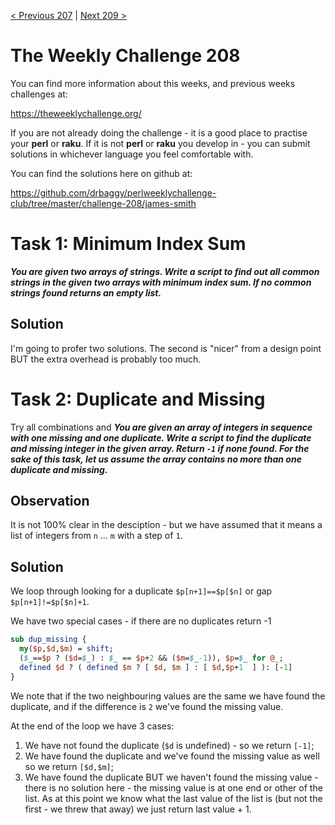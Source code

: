 [< Previous 207](https://github.com/drbaggy/perlweeklychallenge-club/tree/master/challenge-207/james-smith) |
[Next 209 >](https://github.com/drbaggy/perlweeklychallenge-club/tree/master/challenge-209/james-smith)

# The Weekly Challenge 208

You can find more information about this weeks, and previous weeks challenges at:

  https://theweeklychallenge.org/

If you are not already doing the challenge - it is a good place to practise your
**perl** or **raku**. If it is not **perl** or **raku** you develop in - you can
submit solutions in whichever language you feel comfortable with.

You can find the solutions here on github at:

https://github.com/drbaggy/perlweeklychallenge-club/tree/master/challenge-208/james-smith

# Task 1: Minimum Index Sum

***You are given two arrays of strings. Write a script to find out all common strings in the given two arrays with minimum index sum. If no common strings found returns an empty list.***

## Solution

I'm going to profer two solutions. The second is "nicer" from a design point BUT the extra overhead is probably too much.

# Task 2: Duplicate and Missing

Try all combinations and 
***You are given an array of integers in sequence with one missing and one duplicate. Write a script to find the duplicate and missing integer in the given array. Return `-1` if none found. For the sake of this task, let us assume the array contains no more than one duplicate and missing.***

## Observation

It is not 100% clear in the desciption - but we have assumed that it means a list of integers from `n` ... `m` with a step of `1`.

## Solution

We loop through looking for a duplicate `$p[n+1]==$p[$n]` or gap `$p[n+1]!=$p[$n]+1`.

We have two special cases - if there are no duplicates return -1 

```perl
sub dup_missing {
  my($p,$d,$m) = shift;
  ($_==$p ? ($d=$_) : $_ == $p+2 && ($m=$_-1)), $p=$_ for @_;
  defined $d ? ( defined $m ? [ $d, $m ] : [ $d,$p+1  ] ): [-1]
}

```
We note that if the two neighbouring values are the same we have found the duplicate, and if the difference is `2` we've found the missing value.

At the end of the loop we have 3 cases:

 1) We have not found the duplicate (`$d` is undefined) - so we return `[-1]`;
 2) We have found the duplicate and we've found the missing value as well so we return `[$d,$m]`;
 3) We have found the duplicate BUT we haven't found the missing value - there is no solution here - the missing value is at one end or other of the list. As at this point we know what the last value of the list is (but not the first - we threw that away) we just return last value + 1.

